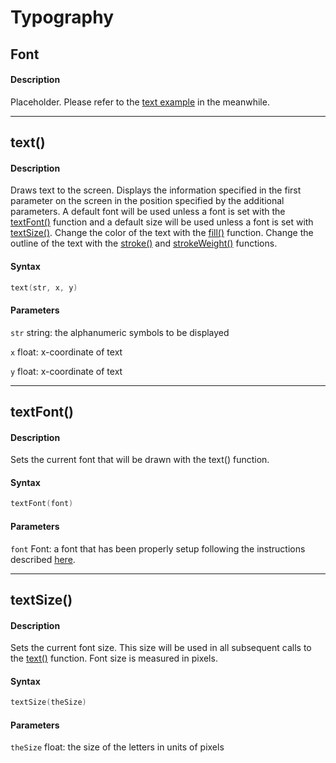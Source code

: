 # Typography

## Font

#### Description

Placeholder. Please refer to the [text example](examples/text.md) in the meanwhile.

---

## text()

#### Description

Draws text to the screen. Displays the information specified in the first parameter on the screen in the position specified by the additional parameters. A default font will be used unless a font is set with the [textFont()](typography.md) function and a default size will be used unless a font is set with [textSize()](typography.md). Change the color of the text with the [fill()](color.md) function. Change the outline of the text with the [stroke()](color.md) and [strokeWeight()](structure.md) functions.

#### Syntax

```C++
text(str, x, y)
```

#### Parameters

`str` string: the alphanumeric symbols to be displayed

`x` float: x-coordinate of text

`y` float: x-coordinate of text

---

## textFont()

#### Description

Sets the current font that will be drawn with the text() function.

#### Syntax

```C++
textFont(font)
```

#### Parameters

`font` Font: a font that has been properly setup following the instructions described [here](typography.md#Font).

---

## textSize()

#### Description

Sets the current font size. This size will be used in all subsequent calls to the [text()](typography.md#text) function. Font size is measured in pixels.

#### Syntax

```C++
textSize(theSize)
```

#### Parameters

`theSize` float: the size of the letters in units of pixels

